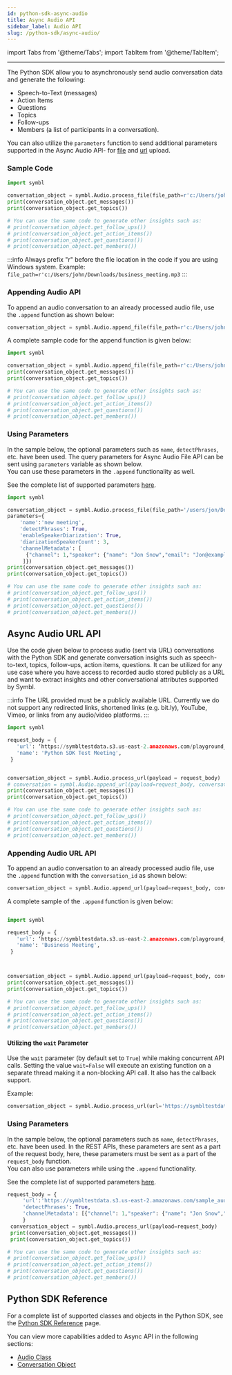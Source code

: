 ```yaml
---
id: python-sdk-async-audio
title: Async Audio API 
sidebar_label: Audio API
slug: /python-sdk/async-audio/
---
```


import Tabs from '@theme/Tabs';
import TabItem from '@theme/TabItem';

---

The Python SDK allow you to asynchronously send audio conversation data and generate the following:

- Speech-to-Text (messages)
- Action Items
- Questions
- Topics
- Follow-ups
- Members (a list of participants in a conversation).

You can also utilize the `parameters` function to send additional parameters supported in the Async Audio API- for [file](/docs/async-api/overview/audio/post-audio#query-params) and [url](/docs/async-api/overview/audio/post-audio-url#request-body) upload.

### Sample Code

```python
import symbl
 
conversation_object = symbl.Audio.process_file(file_path=r'c:/Users/john/Downloads/business_meeting.mp3')
print(conversation_object.get_messages())
print(conversation_object.get_topics())

# You can use the same code to generate other insights such as:
# print(conversation_object.get_follow_ups())
# print(conversation_object.get_action_items())
# print(conversation_object.get_questions())
# print(conversation_object.get_members())
```
:::info
Always prefix "r" before the file location in the code if you are using Windows system. Example: `file_path=r'c:/Users/john/Downloads/business_meeting.mp3`
:::

### Appending Audio API

To append an audio conversation to an already processed audio file, use the `.append` function as shown below:

```python
conversation_object = symbl.Audio.append_file(file_path=r'c:/Users/john/Downloads/business_meeting.mp3', conversation_id='5973791156994048')
```
A complete sample code for the append function is given below:
```py
import symbl

conversation_object = symbl.Audio.append_file(file_path=r'c:/Users/john/Downloads/business_meeting.mp3', conversation_id='5973791156994048')
print(conversation_object.get_messages())
print(conversation_object.get_topics())

# You can use the same code to generate other insights such as:
# print(conversation_object.get_follow_ups())
# print(conversation_object.get_action_items())
# print(conversation_object.get_questions())
# print(conversation_object.get_members())
```
### Using Parameters

In the sample below, the optional parameters such as `name`, `detectPhrases`, etc. have been used. The query parameters for Async Audio File API can be sent using `parameters` variable as shown below. <br/>
You can use these parameters in the `.append` functionality as well. 

See the complete list of supported parameters [here](/docs/async-api/overview/audio/post-audio/#query-params). 

```python
import symbl

conversation_object = symbl.Audio.process_file(file_path='/users/jon/Downloads/Welcome.mp3', 
parameters={
    'name':'new meeting', 
    'detectPhrases': True, 
    'enableSpeakerDiarization': True, 
    'diarizationSpeakerCount': 3, 
    'channelMetadata': [
      {"channel": 1,"speaker": {"name": "Jon Snow","email": "Jon@example.com"}}
     ]})
print(conversation_object.get_messages())
print(conversation_object.get_topics())

# You can use the same code to generate other insights such as:
# print(conversation_object.get_follow_ups())
# print(conversation_object.get_action_items())
# print(conversation_object.get_questions())
# print(conversation_object.get_members())
```

## Async Audio URL API

Use the code given below to process audio (sent via URL) conversations with the Python SDK and generate conversation insights such as speech-to-text, topics, follow-ups, action items, questions. It can be utilized for any use case where you have access to recorded audio stored publicly as a URL and want to extract insights and other conversational attributes supported by Symbl. 

:::info
The URL provided must be a publicly available URL. Currently we do not support any redirected links, shortened links (e.g. bit.ly), YouTube, Vimeo, or links from any audio/video platforms.
:::

```python
import symbl

request_body = {
   'url': ‘https://symbltestdata.s3.us-east-2.amazonaws.com/playground_sample_audio.mp3’,
   'name': 'Python SDK Test Meeting',
 }


conversation_object = symbl.Audio.process_url(payload = request_body)
# conversation = symbl.Audio.append_url(payload=request_body, conversation_id='4639962491256832')
print(conversation_object.get_messages())
print(conversation_object.get_topics())

# You can use the same code to generate other insights such as:
# print(conversation_object.get_follow_ups())
# print(conversation_object.get_action_items())
# print(conversation_object.get_questions())
# print(conversation_object.get_members())
```
### Appending Audio URL API

To append an audio conversation to an already processed audio file, use the `.append` function with the `conversation_id` as shown below:

```python
conversation_object = symbl.Audio.append_url(payload=request_body, conversation_id='4639962491256832')
```

A complete sample of the `.append` function is given below:

```py

import symbl

request_body = {
   'url': ‘https://symbltestdata.s3.us-east-2.amazonaws.com/playground_sample_audio.mp3’,
   'name': 'Business Meeting',
 }



conversation_object = symbl.Audio.append_url(payload=request_body, conversation_id='4639962491256832')
print(conversation_object.get_messages())
print(conversation_object.get_topics())

# You can use the same code to generate other insights such as:
# print(conversation_object.get_follow_ups())
# print(conversation_object.get_action_items())
# print(conversation_object.get_questions())
# print(conversation_object.get_members())

```
#### Utilizing the `wait` Parameter

Use the `wait` parameter (by default set to `True`) while making concurrent API calls. Setting the value `wait=False` will execute an existing function on a separate thread making it a non-blocking API call. It also has the callback support.<br/>

Example:

```python
conversation_object = symbl.Audio.process_url(url='https://symbltestdata.s3.us-east-2.amazonaws.com/sample_audio_file.wav', wait=False)
```
### Using Parameters

In the sample below, the optional parameters such as `name`, `detectPhrases`, etc. have been used. In the REST APIs, these parameters are sent as a part of the request body, here, these parameters must be sent as a part of the `request_body` function. <br/>
You can also use parameters while using the `.append` functionality. 

See the complete list of supported parameters [here](/docs/async-api/overview/audio/post-audio-url#request-body). 

```python
request_body = {
     'url':'https://symbltestdata.s3.us-east-2.amazonaws.com/sample_audio_file.wav', 
     'detectPhrases': True, 
     'channelMetadata': [{"channel": 1,"speaker": {"name": "Jon Snow","email": "jon@example.com"}}]
     }
 conversation_object = symbl.Audio.process_url(payload=request_body)
 print(conversation_object.get_messages())
 print(conversation_object.get_topics())

# You can use the same code to generate other insights such as:
# print(conversation_object.get_follow_ups())
# print(conversation_object.get_action_items())
# print(conversation_object.get_questions())
# print(conversation_object.get_members())
```

## Python SDK Reference

For a complete list of supported classes and objects in the Python SDK, see the [Python SDK Reference](/docs/python-sdk/python-sdk-reference) page. 

You can view more capabilities added to Async API in the following sections:

- [Audio Class](/docs/python-sdk/python-sdk-reference#audio-class)<br/>
- [Conversation Object](/docs/python-sdk/python-sdk-reference#conversation-object)